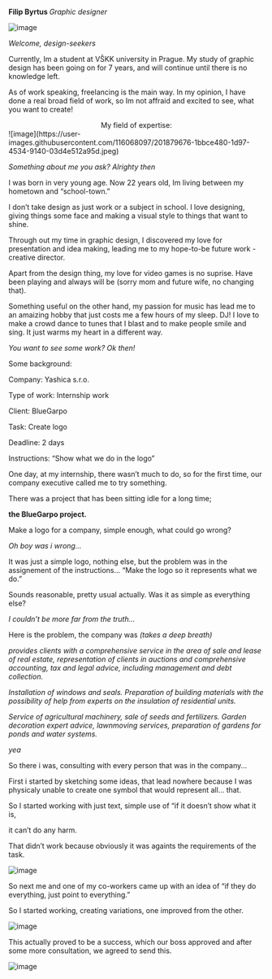 <b> Filip Byrtus </b>
<i> Graphic designer </i>



![image](https://user-images.githubusercontent.com/116068097/201880432-882e87d8-f4d2-4b0a-9cdf-f38e18553ff5.jpeg)




<i> Welcome, design-seekers </i>

Currently, Im a student at VŠKK university in Prague. My study of graphic 
design has been going on for 7 years, and will continue until there is no 
knowledge left.

As of work speaking, freelancing is the main way. In my opinion, I have done a 
real broad field of work, so Im not affraid and excited to see, what you want to 
create!

<center> My field of expertise: </center>
![image](https://user-images.githubusercontent.com/116068097/201879676-1bbce480-1d97-4534-9140-03d4e512a95d.jpeg)


<i>Something about me you ask? Alrighty then </i>

I was born in very young age. Now 22 years old, Im living between my 
hometown and “school-town.”


I don’t take design as just work or a subject in school. I love designing, giving 
things some face and making a visual style to things that want to shine.


Through out my time in graphic design, I discovered my love for presentation 
and idea making, leading me to my hope-to-be future work - creative director.


Apart from the design thing, my love for video games is no suprise. Have been 
playing and always will be (sorry mom and future wife, no changing that).


Something useful on the other hand, my passion for music has lead me to an 
amaizing hobby that just costs me a few hours of my sleep. DJ! I love to make 
a crowd dance to tunes that I blast and to make people smile and sing. It just 
warms my heart in a different way.

<i> You want to see some work? Ok then! </i>

Some background:


Company: Yashica s.r.o.

Type of work: Internship work

Client: BlueGarpo

Task: Create logo

Deadline: 2 days

Instructions: “Show what we do in the logo”


One day, at my internship, there wasn’t much to do, so for the first time, our 
company executive called me to try something.

There was a project that has been sitting idle for a long time; 

<b> the BlueGarpo project. </b>


Make a logo for a company, simple enough, what could go wrong?

<i> Oh boy was i wrong... </i>

It was just a simple logo, nothing else, but the problem was in the assignement 
of the instructions... “Make the logo so it represents what we do.”

Sounds reasonable, pretty usual actually. Was it as simple as everything else?

<i> I couldn’t be more far from the truth... </i>

Here is the problem, the company was <i> (takes a deep breath) </i>

<i> provides clients with a comprehensive service in the area of ​sale and lease of real 
estate, representation of clients in auctions and comprehensive accounting, tax and legal 
advice, including management and debt collection.

Installation of windows and seals.
Preparation of building materials with the possibility of 
help from experts on the insulation of residential units.

Service of agricultural machinery, sale of seeds and fertilizers. Garden decoration expert 
advice, lawnmoving services, preparation of gardens for ponds and water systems. </i>

<right> <i> yea </i> </right>

So there i was, consulting with every person that was in the company...


First i started by sketching some ideas, that lead nowhere because I was 
physicaly unable to create one symbol that would represent all... that.


So I started working with just text, simple use of “if it doesn’t show what it is, 

it can’t do any harm.

That didn’t work because obviously it was againts the requirements of the task.

![image](https://user-images.githubusercontent.com/116068097/201890953-f6767e3e-2a77-4661-bd32-c2ff9252d764.jpeg)

So next me and one of my co-workers came up with an idea of “if they do 
everything, just point to everything.”


So I started working, creating variations, one improved from the other.

![image](https://user-images.githubusercontent.com/116068097/201891128-fefe4e7f-8b2c-49ad-b7b0-0ff1b282ade3.jpeg)

This actually proved to be a success, which our boss approved and after some 
more consultation, we agreed to send this.

![image](https://user-images.githubusercontent.com/116068097/201891316-8548ee53-bb43-46d6-a614-0aff5db3c27e.jpeg)
